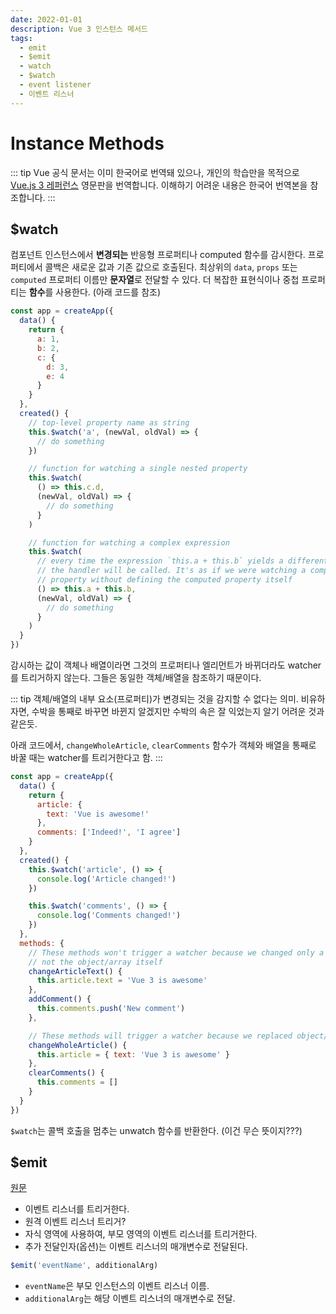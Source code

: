 ```yaml
---
date: 2022-01-01
description: Vue 3 인스턴스 메서드
tags:
  - emit
  - $emit
  - watch
  - $watch
  - event listener
  - 이벤트 리스너
---
```


# Instance Methods

::: tip
Vue 공식 문서는 이미 한국어로 번역돼 있으나, 개인의 학습만을 목적으로 [Vue.js 3 레퍼런스](https://v3.vuejs.org/) 영문판을 번역합니다. 이해하기 어려운 내용은 한국어 번역본을 참조합니다.
:::

## $watch

컴포넌트 인스턴스에서 **변경되는** 반응형 프로퍼티나 computed 함수를 감시한다. 프로퍼티에서 콜백은 새로운 값과 기존 값으로 호출된다. 최상위의 `data`, `props` 또는 `computed` 프로퍼티 이름만 **문자열**로 전달할 수 있다. 더 복잡한 표현식이나 중첩 프로퍼티는 **함수**를 사용한다. (아래 코드를 참조)

```js
const app = createApp({
  data() {
    return {
      a: 1,
      b: 2,
      c: {
        d: 3,
        e: 4
      }
    }
  },
  created() {
    // top-level property name as string
    this.$watch('a', (newVal, oldVal) => {
      // do something
    })

    // function for watching a single nested property
    this.$watch(
      () => this.c.d,
      (newVal, oldVal) => {
        // do something
      }
    )

    // function for watching a complex expression
    this.$watch(
      // every time the expression `this.a + this.b` yields a different result,
      // the handler will be called. It's as if we were watching a computed
      // property without defining the computed property itself
      () => this.a + this.b,
      (newVal, oldVal) => {
        // do something
      }
    )
  }
})
```

감시하는 값이 객체나 배열이라면 그것의 프로퍼티나 엘리먼트가 바뀌더라도 watcher를 트리거하지 않는다. 그들은 동일한 객체/배열을 참조하기 때문이다.

::: tip
객체/배열의 내부 요소(프로퍼티)가 변경되는 것을 감지할 수 없다는 의미. 비유하자면, 수박을 통째로 바꾸면 바뀐지 알겠지만 수박의 속은 잘 익었는지 알기 어려운 것과 같은듯.

아래 코드에서, `changeWholeArticle`, `clearComments` 함수가 객체와 배열을 통째로 바꿀 때는 watcher를 트리거한다고 함.
:::

```js
const app = createApp({
  data() {
    return {
      article: {
        text: 'Vue is awesome!'
      },
      comments: ['Indeed!', 'I agree']
    }
  },
  created() {
    this.$watch('article', () => {
      console.log('Article changed!')
    })

    this.$watch('comments', () => {
      console.log('Comments changed!')
    })
  },
  methods: {
    // These methods won't trigger a watcher because we changed only a property of object/array,
    // not the object/array itself
    changeArticleText() {
      this.article.text = 'Vue 3 is awesome'
    },
    addComment() {
      this.comments.push('New comment')
    },

    // These methods will trigger a watcher because we replaced object/array completely
    changeWholeArticle() {
      this.article = { text: 'Vue 3 is awesome' }
    },
    clearComments() {
      this.comments = []
    }
  }
})
```

`$watch`는 콜백 호출을 멈추는 unwatch 함수를 반환한다. (이건 무슨 뜻이지???)

## $emit

[원문](https://v3.ko.vuejs.org/api/instance-methods.html#emit)

- 이벤트 리스너를 트리거한다.
- 원격 이벤트 리스너 트리거?
- 자식 영역에 사용하여, 부모 영역의 이벤트 리스너를 트리거한다.
- 추가 전달인자(옵션)는 이벤트 리스너의 매개변수로 전달된다.

``` js
$emit('eventName', additionalArg)
```

- `eventName`은 부모 인스턴스의 이벤트 리스너 이름.
- `additionalArg`는 해당 이벤트 리스너의 매개변수로 전달.
